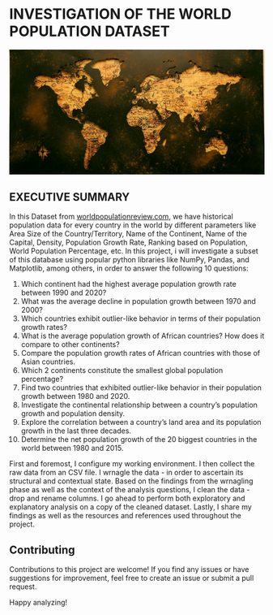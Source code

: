 # INVESTIGATION OF THE WORLD POPULATION DATASET

![TMDB Movies](world-map.jpg)

## EXECUTIVE SUMMARY
In this Dataset from <a href="https://worldpopulationreview.com">worldpopulationreview.com</a>, we have historical population data for every country in the world by different parameters like Area Size of the Country/Territory, Name of the Continent, Name of the Capital, Density, Population Growth Rate, Ranking based on Population, World Population Percentage, etc. In this project, i will investigate a subset of this database using popular python libraries like NumPy, Pandas, and Matplotlib, among others, in order to answer the following 10 questions:

<ol>
    <li>Which continent had the highest average population growth rate between 1990 and 2020?</li>
    <li>What was the average decline in population growth between 1970 and 2000?</li>
    <li>Which countries exhibit outlier-like behavior in terms of their population growth rates?</li>
    <li>What is the average population growth of African countries? How does it compare to other continents?</li>
    <li>Compare the population growth rates of African countries with those of Asian countries.</li>
    <li>Which 2 continents constitute the smallest global population percentage?</li>
    <li>Find two countries that exhibited outlier-like behavior in their population growth between 1980 and 2020.</li>
    <li>Investigate the continental relationship between a country’s population growth and population density.</li>
    <li>Explore the correlation between a country’s land area and its population growth in the last three decades.</li>
    <li>Determine the net population growth of the 20 biggest countries in the world between 1980 and 2015.</li>
</ol>

First and foremost, I configure my working environment. I then collect the raw data from an CSV file. I wrnagle the data - in order to ascertain its structural and contextual state. Based on the findings from the wrnagling phase as well as the context of the analysis questions, I clean the data - drop and rename columns. I go ahead to perform both exploratory and explanatory analysis on a copy of the cleaned dataset. Lastly, I share my findings as well as the resources and references used throughout the project.

## Contributing

Contributions to this project are welcome! If you find any issues or have suggestions for improvement, feel free to create an issue or submit a pull request.

Happy analyzing!